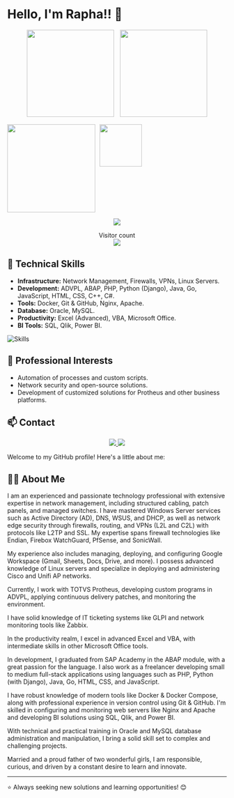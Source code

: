 # Hello, I'm Rapha!! 👋

<p align="center">
  <a href="#" style="display: inline-block; margin-right: 10px;">
    <img height="200" src="https://my-stats-43gk.vercel.app/api?username=Raphael345&show_icons=true&theme=radical&hide=contribs,issues&show=discussions_answered&rank_icon=github&include_all_commits=true&card_width=150" />
  </a>
  <a href="#" style="display: inline-block;">
    <img height="200" src="https://my-stats-43gk.vercel.app/api/top-langs/?username=Raphael345&hide=html,scss,css&langs_count=8&layout=compact&theme=radical&card_width=150" />
  </a>
</p>

<p align="left" style="display: flex; flex-wrap: wrap;">
  <img height="202" src="https://github-readme-streak-stats-git-main-davids-projects-ad77adcc.vercel.app/?user=Raphael345&theme=radical" style="margin-right: 10px;"/>
  <img height="97" src="https://github-profile-trophy.vercel.app/?username=Raphael345&theme=radical&no-frame=true&title=Stars,Followers,Commits&column=-1"/>
</p>

<p align="center">
  <a href="#"><img src="contributions.svg"></a>
</p>

<p align="center">
  Visitor count<br>
  <img src="https://profile-counter.glitch.me/Raphael345/count.svg" />
</p>

## 🚀 Technical Skills
- **Infrastructure:** Network Management, Firewalls, VPNs, Linux Servers.
- **Development:** ADVPL, ABAP, PHP, Python (Django), Java, Go, JavaScript, HTML, CSS, C++, C#.
- **Tools:** Docker, Git & GitHub, Nginx, Apache.
- **Database:** Oracle, MySQL.
- **Productivity:** Excel (Advanced), VBA, Microsoft Office.
- **BI Tools:** SQL, Qlik, Power BI.

![Skills](https://skillicons.dev/icons?i=python,docker,linux,nginx,git,java,php,js,mysql,oracle,html,css,cpp,cs)

## 🌟 Professional Interests
- Automation of processes and custom scripts.
- Network security and open-source solutions.
- Development of customized solutions for Protheus and other business platforms.

## 📫 Contact
<p align="center">
  <a href="https://www.linkedin.com/in/raphael-dias-277870153/">
    <img src="https://img.shields.io/badge/LinkedIn-Connect-blue?style=for-the-badge&logo=linkedin" />
  </a>
  <a href="mailto:raphaeldias345@gmail.com">
    <img src="https://img.shields.io/badge/Email-Contact-red?style=for-the-badge&logo=gmail" />
  </a>
</p>

Welcome to my GitHub profile! Here's a little about me:

## 👨‍💻 About Me
I am an experienced and passionate technology professional with extensive expertise in network management, including structured cabling, patch panels, and managed switches. I have mastered Windows Server services such as Active Directory (AD), DNS, WSUS, and DHCP, as well as network edge security through firewalls, routing, and VPNs (L2L and C2L) with protocols like L2TP and SSL. My expertise spans firewall technologies like Endian, Firebox WatchGuard, PfSense, and SonicWall.

My experience also includes managing, deploying, and configuring Google Workspace (Gmail, Sheets, Docs, Drive, and more). I possess advanced knowledge of Linux servers and specialize in deploying and administering Cisco and Unifi AP networks.

Currently, I work with TOTVS Protheus, developing custom programs in ADVPL, applying continuous delivery patches, and monitoring the environment.

I have solid knowledge of IT ticketing systems like GLPI and network monitoring tools like Zabbix.

In the productivity realm, I excel in advanced Excel and VBA, with intermediate skills in other Microsoft Office tools.

In development, I graduated from SAP Academy in the ABAP module, with a great passion for the language. I also work as a freelancer developing small to medium full-stack applications using languages such as PHP, Python (with Django), Java, Go, HTML, CSS, and JavaScript.

I have robust knowledge of modern tools like Docker & Docker Compose, along with professional experience in version control using Git & GitHub. I'm skilled in configuring and monitoring web servers like Nginx and Apache and developing BI solutions using SQL, Qlik, and Power BI.

With technical and practical training in Oracle and MySQL database administration and manipulation, I bring a solid skill set to complex and challenging projects.

Married and a proud father of two wonderful girls, I am responsible, curious, and driven by a constant desire to learn and innovate.

---
⭐ Always seeking new solutions and learning opportunities! 😊

